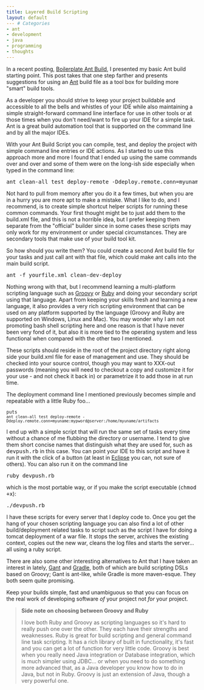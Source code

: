 ```yaml
---
title: Layered Build Scripting
layout: default
--- # Categories
- ant
- development
- java
- programming
- thoughts
---
```


In a recent posting, <a href="http://coffeaelectronica.com/blog/2009/01/boilerplate-ant-build/">Boilerplate Ant Build</a>, I presented my basic Ant build starting point. This post takes that one step farther and presents suggestions for using an <a href="http://ant.apache.org">Ant</a> build file as a tool box for building more "smart" build tools.

As a developer you should strive to keep your project buildable and accessible to all the bells and whistles of your IDE while also maintaining a simple straight-forward command line interface for use in other tools or at those times when you don't need/want to fire up your IDE for a simple task. Ant is a great build automation tool that is supported on the command line and by all the major IDEs.

With your Ant Build Script you can compile, test, and deploy the project with simple command line entries or IDE actions. As I started to use this approach more and more I found that I ended up using the same commands over and over and some of them were on the long-ish side especially when typed in the command line:

<pre>ant clean-all test deploy-remote -Ddeploy.remote.conn=myuname:mypword@server:/home/myuname/artifacts</pre>
    
Not hard to pull from memory after you do it a few times, but when you are in a hurry you are more apt to make a mistake. What I like to do, and I recommend, is to create simple shortcut helper scripts for running these common commands. Your first thought might be to just add them to the build.xml file, and this is not a horrible idea, but I prefer keeping them separate from the "official" builder since in some cases these scripts may only work for my environment or under special circumstances. They are secondary tools that make use of your build tool kit.

So how should you write them? You could create a second Ant build file for your tasks and just call ant with that file, which could make ant calls into the main build
script.

<pre>ant -f yourfile.xml clean-dev-deploy</pre>
    
Nothing wrong with that, but I recommend learning a multi-platform scripting language such as <a href="http://groovy.codehaus.org">Groovy</a> or <a href="http://ruby-lang.org">Ruby</a> and doing your secondary script using that language. Apart from keeping your skills fresh and learning a new language, it also provides a very rich scripting environment that can be used on any platform supported by the language (Groovy and Ruby are supported on Windows, Linux and Mac). You may wonder why I am not promoting bash shell scripting here and one reason is that I have never been very fond of it, but also it is more tied to the operating system and less functional when compared with the other two I mentioned.

These scripts should reside in the root of the project directory right along side your build.xml file for ease of management and use. They should be checked into your source control, though you may want to XXX-out passwords (meaning you will need to checkout a copy and customize it for your use - and not check it back in) or parametrize it to add those in at run time.

The deployment command line I mentioned previously becomes simple and repeatable with a little Ruby foo...

<code lang="ruby">puts `ant clean-all test deploy-remote -Ddeploy.remote.conn=myuname:mypword@server:/home/myuname/artifacts`</code>
    
I end up with a simple script that will run the same set of tasks every time without a chance of me flubbing the directory or username. I tend to give them short concise names that distinguish what they are used for, such as <tt>devpush.rb</tt> in this case. You can point your IDE to this script and have it run it with the click of a button (at least in <a href="http://eclipse.org">Eclipse</a> you can, not sure of others). You can also run it on the command line

<pre>ruby devpush.rb</pre>

which is the most portable way, or if you make the script executable (<tt>chmod +x</tt>):

<pre>./devpush.rb</pre>
    
I have these scripts for every server that I deploy code to. Once you get the hang of your chosen scripting language you can also find a lot of other build/deployment related tasks to script such as the script I have for doing a tomcat deployment of a war file. It stops the server, archives the existing context, copies out the new war, cleans the log files and starts the server... all using a ruby script.

There are also some other interesting alternatives to Ant that I have taken an interest in lately, <a href="http://gant.codehaus.org/">Gant</a> and <a href="http://www.gradle.org/">Gradle</a>, both of which are build scripting DSLs based on Groovy; Gant is ant-like, while Gradle is more maven-esque. They both seem quite promising.

Keep your builds simple, fast and unambiguous so that you can focus on the real work of developing software <em>of</em> your project not <em>for</em> your project.

<blockquote><strong>Side note on choosing between Groovy and Ruby</strong>

I love both Ruby and Groovy as scripting languages so it's hard to really push one over the other. They each have their strengths and weaknesses. Ruby is great for build scripting and general command line task scripting. It has a rich library of built in functionality, it's fast and you can get a lot of function for very little code. Groovy is best when you really need Java integration or Database integration, which is much simpler using JDBC... or when you need to do something more advanced that, as a Java developer you know how to do in Java, but not in Ruby. Groovy is just an extension of Java, though a very powerful one.</blockquote>



